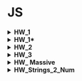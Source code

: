 # JS
<details> 
  <summary> <b> HW_1 </b> </summary>
<pre> 1. Создать переменную “item_1” </pre>
<pre> 2. Присвоить переменной item_1 цифру 5.</pre>
<pre> 3. Вывести в консоль item_1. </pre>
<pre> 4. Создать переменную “item_2” </pre>
<pre> 5. Присвоить переменной item_2 цифру 3. </pre>
<pre> 6. Вывести в консоль item_2. </pre>
<pre> 7. Создать переменную “item_3” </pre>
<pre> 8. Присвоить переменной item_3 сложение item_1 и item_2. </pre>
<pre> 9. Вывести в консоль item_3. </pre>
<pre> 10. Создать переменную “item_4” </pre>
<pre> 11. Присвоить переменной item_4 строку “Yolochka” </pre>
<pre> 12. Вывести в консоль item_4. </pre>
<pre> 13. Вывести в консоль сложение item_3 и item_4. </pre>
<pre> 14. Вывести в консоль умножение item_3 и item_4. </pre>
<pre> 15. Создать переменную “item_5” </pre>
<pre> 16. Присвоить переменной item_5 переменную item_3 </pre>
<pre> 17. Создать переменную item_6. </pre>
<pre> 18. Создать переменную item_6_type </pre>
<pre> 19. Присвоить переменной item_6 значение 15 </pre>
<pre> 20. Присвоить переменной item_6_type тип переменной item_6 </pre>
<pre> 21. Вывести в консоль тип данных item_6 в виде ——  “item_6 == ”  item_6,  
 “item_6_type == ”  item_6_type ——  </pre>
<pre> 22. Создать переменную item_7 и в ней преобразовать item_6 в String. </pre>
<pre> 23. Создать переменную item_7_type </pre>
<pre> 24. Присвоить переменной item_7_type тип переменной item_7 </pre>
<pre> 25. Вывести в консоль тип данных item_7 в виде ——  “item_7 == ”  item_7, 
 “item_7_type == ”  item_7_type ——  </pre>
<pre> 26. Создать переменную “age_1” и присвоить ей значение 10 </pre>
<pre> 27. Создать переменную “age_2” и присвоить ей значение 18 </pre>
<pre> 28. Создать переменную “age_3” и присвоить ей значение 60 </pre>
<pre> 29. Создать if в котором будите проверять значение переменной age_1 </pre>
<pre> 30. Если age_1 < age_2, вывести в консоль “You don’t have access cause your age is ” + 
age_1 +  “ It’s less than ” + age_2 </pre>
<pre> 31. Если age_1 >=  age_2 и age_1 <  age_3, вывести в консоль “Welcome  !” </pre>
<pre> 32. Если age_1  > age_3, вывести в консоль “Keep calm and look Culture channel”. </pre>
<pre> 33. Иначе выводите “Technical work”. </pre>
</details>

<details>
<summary> <b> HW_1* </b> </summary> 
<pre> 1*: Преобразовать написанный код в 26-33 пунктах в функцию, принимающую на вход возраст.
Пример: const checkAge = function(age) {
Ваши преобразования
}
Вывести в консоль результат работы функции с возрастами 17, 18, 61 
</pre>
<pre> 
2*:
Преобразовать задание 1* таким образом, чтобы первым делом в функции проверялся тип данных. И если он не Number - кидалась ошибка.
</pre>
<pre> 
3**:
Преобразовать 2* таким образом, чтобы значение '2' (строка в которой лежит ТОЛЬКО ЦИФРА) пропускалось, преобразовываясь в number
</pre>
<pre> 
4***:
Преобразовать задание 3* таким образом, чтобы возраст вводится используя функцию prompt в привязанной верстке
</pre>
</details>

<details> 
<summary> <b> HW_2 </b> </summary>
<pre> 1. Написать скриптик, который сосчитает и выведет результат от возведения 2 в степень 10, начиная со степени 1 <.pre>

<pre> 1*. Преобразовать 1 задачу в функцию, принимающую на вход степень, в которую будет возводиться число 2 <.pre>

<pre> 2. Написать скрипт, который выведет 5 строк в консоль таким образом, чтобы в первой строчке выводилось :), во второй :):) и так далее
Пример в консоли:
:)
:):)
:):):)
:):):):)
:):):):):)
<.pre>
<pre> 2*. Преобразовать 2 задачу в функцию, принимающую на вход строку, которая и будет выводиться в консоль (как в условии смайлик), а также количество строк для вывода 
e.g. function printSmile(stroka, numberOfRows)
</pre>
<pre> 3**.  Написать функцию, которая принимает на вход слово. Задача функции посчитать и вывести в консоль, сколько в слове гласных, и сколько согласных букв.
 e.g. function getWordStructure(word)
 В консоли: 
 Слово (word) состоит из  (число) гласных и (число) согласных букв

 Проверки: 'case', 'Case', 'Check-list'
</pre>
<pre> 4**. Написать функцию, которая проверяет, является ли слово палиндромом
 e.g. function isPalindrom(word)

 Проверки: 'abba', 'Abba' </pre>
</details>

<details>
<summary> <b> HW_3 </b> </summary>
<pre> Task 1.

 Написать функцию, которая найдет и выведет в консоль юзеров, зарегистрированных 09.10.2021 и 10.10.2021). Массив в task1.txt
</pre>
<pre> Task 2*

Откройте в VSCode task2.json файл. Скопируйте из него JSONку, вставьте в свой код (присвоив в переменную).

Дан массив объектов. Каждый объект является идентификационной карточкой человека. Нам нужно хранить только уникальные значения в этом массиве. Реализуйте функцию, ### которая будет выполнять эту работу.
</pre>
<pre> Task 2*** Реализуйте считывание JSONки из файла task2.json с помощью, например, модуля fs. для дальнейшего использования в функции, описанной в задании
</pre> 
<pre> Task 3**
В файле task3.txt найдете структуру компании и задания, необходимые выполнить.
</pre>

<pre>Task 4****

В файле task4.txt вы найдете разноуровневый массив объектов. Очень похожий на массив из 3го задания, только количество вложенностей может быть не ограничено. 

Задание: написать функцию: 

 Функция строит древовидный список компании.
При ее вызове в консоль должен вывестись список подразделений компании с указанием количества сотрудников и с соблюдение вложенности подразделений.
</pre>
</details>

<details>
<summary> <b> HW_ Massive </b> </summary> 
<pre> Нужно написать функцию, которая принимает на вход два массива.
Суть: функция убирает из массива А все значения, которые представлены в массиве Б, сохраняя нормальный порядок в массиве А

Пример: arrayDiff([1,2],[1]) == [2]

Значения, находящиеся в массиве Б, и встречающиеся в массиве А  должны быть удалены

Пример: arrayDiff([1,2,2,2,3],[2]) == [1,3]

В выходном массиве пустых ячеек быть не должно, т.е. смещать надо элементы после удаления:)
</pre>
</details>

<details>
<summary> <b> HW_Strings_2_Num </b> </summary>  
<pre>
В этой задаче мы хотим преобразовать строку в целое число. Строки просто представляют числа словами.

Примеры:

"one" => 1
"twenty" => 20
"two hundred forty-six" => 246
"seven hundred eighty-three thousand nine hundred and nineteen" => 783919
Дополнительные примечания:

Минимальное количество "ноль" (включительно)
Максимальное количество, которое должно поддерживаться, составляет 1 миллион (включительно)
"AND" в примере "one hundred and twenty-four" не обязательно, в одних случаях присутствует, а в других нет.
Валидировать входящее число на то, что это число не нужно.
</pre>
</details>
